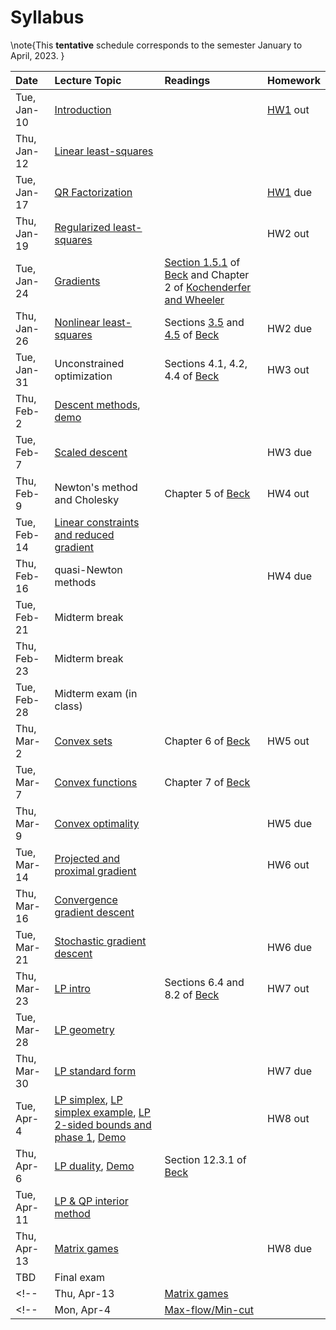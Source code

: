[BeckLink]: https://epubs.siam.org/doi/book/10.1137/1.9781611973655
[KochenderferLink]: https://algorithmsbook.com/optimization/files/optimization.pdf

# Syllabus

\note{This **tentative** schedule corresponds to the semester January to April, 2023.  }

| Date | Lecture Topic | Readings  | Homework |
|:---|:---|:---|:---|
| Tue, Jan-10 | [Introduction](../slides/introduction.html) | | [HW1](../homework/hw1) out |
| Thu, Jan-12 | [Linear least-squares](least-squares)  | | |
| Tue, Jan-17 | [QR Factorization](qr-factorization) | | [HW1](../homework/hw1) due |
| Thu, Jan-19 | [Regularized least-squares](regularized-least-squares) | | HW2 out|
| Tue, Jan-24 | [Gradients](gradients) | [Section 1.5.1](https://doi.org/10.1137/1.9781611973655.ch3) of [Beck][BeckLink] and Chapter 2 of [Kochenderfer and Wheeler][KochenderferLink] | |
| Thu, Jan-26 | [Nonlinear least-squares](nonlinear-least-squares) | Sections [3.5](https://doi.org/10.1137/1.9781611973655.ch3) and [4.5](https://epubs.siam.org/doi/abs/10.1137/1.9781611973655.ch4) of [Beck][BeckLink] | HW2 due |
| Tue, Jan-31 | Unconstrained optimization | Sections 4.1, 4.2, 4.4 of [Beck][BeckLink] | HW3 out |
| Thu, Feb-2  | [Descent methods](/notes/gradient-descent.pdf), [demo](/notes/gradient-descent) | | |
| Tue, Feb-7  | [Scaled descent](/notes/scaled-and-newton-descent.pdf) | | HW3 due |
| Thu, Feb-9  | Newton's method and Cholesky| Chapter 5 of [Beck][BeckLink] | HW4 out |
| Tue, Feb-14 | [Linear constraints and reduced gradient](/notes/linear-constraints.pdf) | | |
| Thu, Feb-16 | quasi-Newton methods | | HW4 due|
| Tue, Feb-21 | Midterm break |||
| Thu, Feb-23 | Midterm break |||
| Tue, Feb-28 | Midterm exam (in class) | | |
| Thu, Mar-2  | [Convex sets](/notes/convex-sets.pdf) | Chapter 6 of [Beck][BeckLink]| HW5 out |
| Tue, Mar-7  | [Convex functions](/notes/convex-functions.pdf) | Chapter 7 of [Beck][BeckLink] | |
| Thu, Mar-9  | [Convex optimality](/notes/normal-cone-optimality.pdf) | | HW5 due|
| Tue, Mar-14 | [Projected and proximal gradient](/notes/projection.pdf) | | HW6 out |
| Thu, Mar-16 | [Convergence gradient descent](/notes/convergence-gradient-descent.pdf) | | |
| Tue, Mar-21 | [Stochastic gradient descent](/notes/stochastic-gradient-descent.pdf) | | HW6 due |
| Thu, Mar-23 | [LP intro](/notes/lin-prog-apps.pdf) | Sections 6.4 and 8.2 of [Beck][BeckLink] | HW7 out |
| Tue, Mar-28 | [LP geometry](/notes/lp-geometry.pdf) |||
| Thu, Mar-30 | [LP standard form](/notes/lp-standard-form.pdf) | | HW7 due |
| Tue, Apr-4  | [LP simplex](lp-simplex.pdf), [LP simplex example](/notes/lp-simplex-example.pdf), [LP 2-sided bounds and phase 1](/notes/lp-simplex-bnds-2phase.pdf), [Demo](/notes/lp-jump)  | | HW8 out |
| Thu, Apr-6  | [LP duality](/notes/lp-duality.pdf), [Demo](/notes/lp-duality) | Section 12.3.1 of [Beck][BeckLink] |  |
| Tue, Apr-11 | [LP & QP interior method](lp-qp-barrier.pdf) | | |
| Thu, Apr-13 | [Matrix games](/notes/lp-games.pdf) | | HW8 due |
| TBD | Final exam | | |
<!-- | Thu, Apr-13 | [Matrix games](/notes/lp-games.pdf) | | [HW6](/homework/hw6.pdf) out (due Apr 11) |  -->
<!-- | Mon, Apr-4 | [Max-flow/Min-cut](/notes/max-flow-min-cut.pdf) | | | -->
